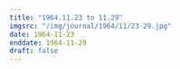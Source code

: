```yaml
---
title: "1964.11.23 to 11.29"
imgsrc: "/img/journal/1964/11/23-29.jpg"
date: 1964-11-23
enddate: 1964-11-29
draft: false
---
```


<!-- fix pre-formatted input -->
